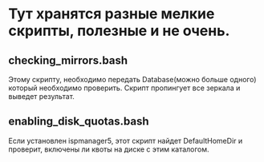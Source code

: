 # Тут хранятся разные мелкие скрипты, полезные и не очень.
<h2> checking_mirrors.bash </h2>
 Этому скрипту, необходимо передать Database(можно больше одного) который необходимо проверить. Скрипт пропингует все зеркала и выведет результат.
<h2> enabling_disk_quotas.bash </h2>
Если установлен ispmanager5, этот скрипт найдет DefaultHomeDir и проверит, включены ли квоты на диске с этим каталогом.
